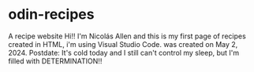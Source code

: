 # odin-recipes
A recipe website
Hi!!
I'm Nicolás Allen and this is my first page of recipes created in HTML, i'm using Visual Studio Code.
    was created on May 2, 2024. Postdate: It's cold today and I still can't control my sleep, but I'm filled with DETERMINATION!!